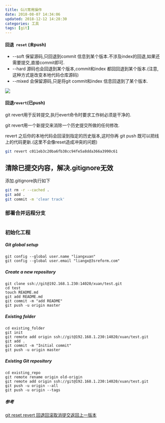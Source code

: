 ```yaml
---
title: Git常用操作
date: 2018-08-07 14:34:06
updated: 2018-12-12 14:28:30
categories: 工具
tags: [git]
---
```


#### 回退` reset` (未push)

* --soft  保留源码,只回退到commit 信息到某个版本.不涉及index的回退,如果还需要提交,直接commit即可.
* --hard 源码也会回退到某个版本,commit和index 都回回退到某个版本.(注意,这种方式是改变本地代码仓库源码) 
* --mixed 会保留源码,只是将git commit和index 信息回退到了某个版本.

![](https://raw.githubusercontent.com/xuanfong1/xuanfong1.github.io/master/image/src_dir/1533623741056.png)

#### 回退`revert`(已push)

git revert用于反转提交,执行evert命令时要求工作树必须是干净的. 

git revert用一个新提交来消除一个历史提交所做的任何修改.

revert 之后你的本地代码会回滚到指定的历史版本,这时你再 git push 既可以把线上的代码更新.(这里不会像reset造成冲突的问题)

```sh
git revert c011eb3c20ba6fb38cc94fe5a8dda366a3990c61
```



## 清除已提交内容，解决.gitignore无效

添加.gitignore执行如下

```bash
git rm -r --cached .
git add .
git commit -m 'clear track'
```



### 部署合并远程分支

```bash

```



### 初始化工程

##### Git global setup

```
git config --global user.name "liangxuan"
git config --global user.email "liangx@3sreform.com"
```

##### Create a new repository

```
git clone ssh://git@192.168.1.230:14020/xuan/test.git
cd test
touch README.md
git add README.md
git commit -m "add README"
git push -u origin master
```

##### Existing folder

```
cd existing_folder
git init
git remote add origin ssh://git@192.168.1.230:14020/xuan/test.git
git add .
git commit -m "Initial commit"
git push -u origin master
```

##### Existing Git repository

```
cd existing_repo
git remote rename origin old-origin
git remote add origin ssh://git@192.168.1.230:14020/xuan/test.git
git push -u origin --all
git push -u origin --tags
```





##### 参考

[git reset revert 回退回滚取消提交返回上一版本](http://yijiebuyi.com/blog/8f985d539566d0bf3b804df6be4e0c90.html)
